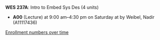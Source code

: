 **WES 237A**: Intro to Embed Sys Des (4 units)

- **A00** (Lecture) at 9:00 am–4:30 pm on Saturday at   by Weibel, Nadir (A11117436)

[Enrollment numbers over time](./WES237A.tsv)
